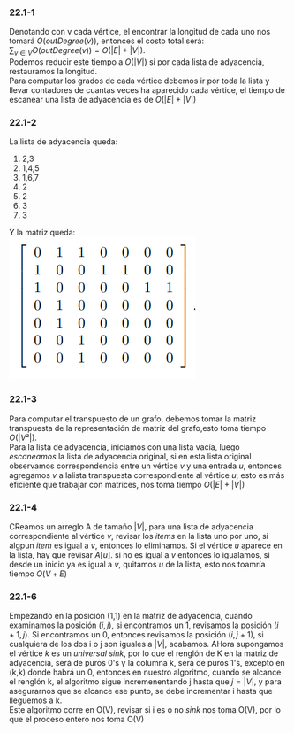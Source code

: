 ### 22.1-1
Denotando con v cada vértice, el encontrar la longitud de cada uno nos tomará $O(outDegree(v))$, entonces el costo total será:  
$\sum_{v \in V} O(outDegree(v)) = O(|E| + |V|)$.  
Podemos reducir este tiempo a $O(|V|)$ si por cada lista de adyacencia, restauramos la longitud.  
Para computar los grados de cada vértice debemos ir por toda la lista y llevar contadores de cuantas veces ha aparecido cada vértice, el tiempo de escanear una lista de adyacencia es de $O(|E| + |V|)$ 

### 22.1-2
La lista de adyacencia queda:
1. 2,3
2. 1,4,5
3. 1,6,7
4. 2
5. 2
6. 3
7. 3

Y la matriz queda:  
![matriz de representación](../images/22-1-2.png)

### 22.1-3
Para computar el transpuesto de un grafo, debemos tomar la matriz transpuesta de la representación de matriz del grafo,esto toma tiempo $O(|V²|)$.  
Para la lista de adyacencia, iniciamos con una lista vacía, luego _escaneamos_ la lista de adyacencia original, si en esta lista original observamos correspondencia entre un vértice $v$ y una entrada $u$, entonces agregamos $v$ a lalista transpuesta correspondiente al vértice $u$, esto es más eficiente que trabajar con matrices, nos toma tiempo $O(|E|+|V|)$

### 22.1-4
CReamos un arreglo A de tamaño $|V|$, para una lista de adyacencia correspondiente al vértice $v$, revisar los _items_ en la lista uno por uno, si algpun _item_ es igual a $v$, entonces lo eliminamos. Si el vértice $u$ aparece en la lista, hay que revisar $A[u]$. si no es igual a $v$ entonces lo igualamos, si desde un inicio ya es igual a $v$, quitamos $u$ de la lista, esto nos toamría tiempo $O(V + E)$

### 22.1-6
Empezando en la posición (1,1) en la matriz de adyacencia, cuando examinamos la posición $(i,j)$, si encontramos un 1, revisamos la posición $(i + 1, j)$. Si encontramos un 0, entonces revisamos la posición $(i, j +1)$, si cualquiera de los dos i o j son iguales a $|V|$, acabamos.
AHora supongamos el vértice $k$ es un _universal sink_, por lo que el renglón de K en la matriz de adyacencia, será de puros 0's y la columna k, será de puros 1's, excepto en (k,k) donde habrá un 0, entonces en nuestro algoritmo, cuando se alcance el renglón k, el algoritmo sigue incremenentando j hasta que $j = |V|$, y para asegurarnos que se alcance ese punto, se debe incrementar i hasta que lleguemos a k.  
Este algoritmo corre en O(V), revisar si i es o no _sink_ nos toma O(V), por lo que el proceso entero nos toma O(V) 